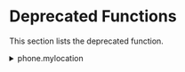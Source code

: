                             

Deprecated Functions
====================

This section lists the deprecated function.


<details close markdown="block"><summary>phone.mylocation</summary>

This API is deprecated from Volt MX Iris 4.0 release onwards. As an alternate, to capture the location details use the `[geolocation.getcurrentposition](voltmx.location_functions.md#getCurrentPosition)` API.

This API provides you with the ability to capture the current location of the user based on the _Global Positioning System_ (GPS) and _Location Based Services_ (LBS) capabilities.

### Use Case

You can use this API to:

*   pre-populate your current location details in applications like Flight Search or Hotel Search.
*   identify outlets like Shopping Mall, Gas Station, ATM, and so on nearest to your current location.

### Syntax

```

phone.mylocation();
```

### Input Parameters

This API does not require any input parameters.

### Return Values

**_Reference \[userdata\]_**

Contains three keys:

    cellular ID

    longitude

    latitude

**_Status \[Number\]_**

Status can be one of the following:

_0_: Success in finding the location

_\-1_: Unable to find the location

### Error Codes

The following error codes are returned:

  
| Error Code | Description |
| --- | --- |
| 101 | Network Related Error |
| 102 | Location API access is denied by user |
| 103 | Unknown location or Location not found |
| 104 | Unknown error |
| 105 | Location Services Disabled |

  

### Implementation Details

To fetch location details on Mobile Web, enable the _Requires GPS_ property of a project and set the _CaptureGPS_ property to _true_. For more information about capturing location details on Mobile Web, see the appendix _GPS Functionality_ in _VoltMX IrisUser Guide_.

This API does not fetch data if it is used in the `appinit` event or on the first call of `form.preshow` API.

### Rules and Restrictions

*   On Mobile Web, this API is available on:
    *   iPhone
    *   Android
    *   other HTML5 browsers.
*   You cannot test this API from Windows Phone Mango emulator as with current release of WP7.0 _cellular ID_ cannot be retrieved.

### Platform Availability

*   Available on all platforms except IE8 and prior to IE8 releases.
*   Available on all platforms except prior to IE8 releases.

![](resources/prettify/onload.png)
